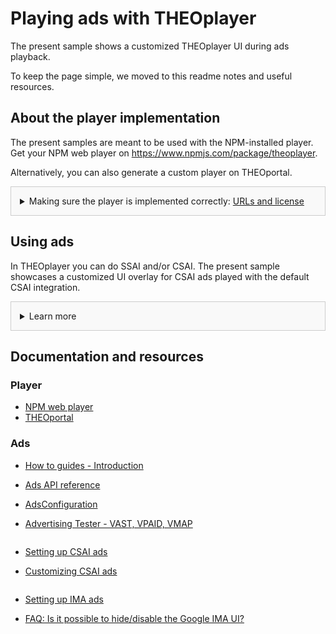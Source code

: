 # Playing ads with THEOplayer
The present sample shows a customized THEOplayer UI during ads playback.

To keep the page simple, we moved to this readme notes and useful resources.

## About the player implementation
The present samples are meant to be used with the NPM-installed player. Get your NPM web player on https://www.npmjs.com/package/theoplayer.

Alternatively, you can also generate a custom player on THEOportal.

<details style="border:1px solid #ccc;padding:1em; background-color:#f9f9f9">
  <summary>Making sure the player is implemented correctly: <u>URLs and license</u></summary>

### Check the URLs
Once you have installed your player, check whether the following URLs need changing to point to the folder containing the player SDK:
* UI CSS library: `href="../../node_modules/theoplayer/ui.css"`
* THEOplayer library: `src="../../node_modules/theoplayer/THEOplayer.js"`
* libraryLocation: `libraryLocation: "../../node_modules/theoplayer/"`

### License
The license included in the implementation only allows for playback on _localhost_.
To play on any other domains, as well as to make sure your license doesn't expire, get your license on  https://portal.theoplayer.com.
</details>

## Using ads
In THEOplayer you can do SSAI and/or CSAI.
The present sample showcases a customized UI overlay for CSAI ads played with the default CSAI integration.

<details style="border:1px solid #ccc;padding:1em; background-color:#f9f9f9">
  <summary>Learn more</summary>

### Notes about the THEOplayer integration
Ads can be played in THEOplayer out of the box with the CSAI integration. For this, you don't need to add any library, nor to specify any integration in your adSource.

The UI, including the language, is customizable. Check the links below for related resources.

### Notes about the Google IMA integration
Ads can also be played in THEOplayer with the Google IMA integration. For this, the IMA library is needed. You also need to specify `integration: 'google-ima'` in your adSource.

Some aspects of the UI are customizable, but since IMA ads play in an `<iframe>`, this cannot be changed at will. Check the links below for related resources.
</details>

## Documentation and resources
### Player
* [NPM web player](https://www.npmjs.com/package/theoplayer)
* [THEOportal](https://portal.theoplayer.com)

### Ads
* [How to guides - Introduction](https://docs.theoplayer.com/how-to-guides/01-ads/00-introduction.md)
* [Ads API reference](https://docs.theoplayer.com/api-reference/web/theoplayer.ads.md)
* [AdsConfiguration](https://docs.theoplayer.com/api-reference/web/theoplayer.adsconfiguration.md)
* [Advertising Tester - VAST, VPAID, VMAP](https://www.theoplayer.com/theoplayer-demo-advertisement-tester-vpaid-vast-vmap)

* [Setting up CSAI ads](https://docs.theoplayer.com/how-to-guides/01-ads/03-how-to-set-up-vast-and-vmap.md)
  <span style="display: inline-block;height:2em"></span>
* [Customizing CSAI ads](https://docs.theoplayer.com/how-to-guides/01-ads/02-customizing-the-ad-overlay-text.md)

* [Setting up IMA ads](https://docs.theoplayer.com/how-to-guides/01-ads/10-google-ima.md)
  <span style="display: inline-block;height:2em"></span>
* [FAQ: Is it possible to hide/disable the Google IMA UI?](https://docs.theoplayer.com/how-to-guides/11-ui/05-is-it-possible-to-hide-googla-ima.md)




